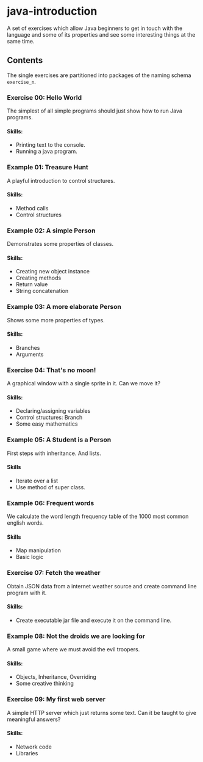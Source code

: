 java-introduction
=================

A set of exercises which allow Java beginners to get in touch with the language and some of its properties and see some interesting things at the same time.

Contents
--------

The single exercises are partitioned into packages of the naming schema `exercise_n`.

### Exercise 00: Hello World

The simplest of all simple programs should just show how to run Java programs.

#### Skills:
* Printing text to the console.
* Running a java program.


### Example 01: Treasure Hunt

A playful introduction to control structures.

#### Skills:

* Method calls
* Control structures


### Example 02: A simple Person

Demonstrates some properties of classes.

#### Skills:
* Creating new object instance
* Creating methods
* Return value
* String concatenation


### Example 03: A more elaborate Person

Shows some more properties of types.

#### Skills:
* Branches
* Arguments


### Exercise 04: That's no moon!

A graphical window with a single sprite in it. Can we move it?

#### Skills:
* Declaring/assigning variables
* Control structures: Branch
* Some easy mathematics


### Example 05: A Student is a Person

First steps with inheritance. And lists.

#### Skills
* Iterate over a list
* Use method of super class.


### Example 06: Frequent words

We calculate the word length frequency table of the 1000 most common english words.

#### Skills
* Map manipulation
* Basic logic


### Exercise 07: Fetch the weather

Obtain JSON data from a internet weather source and create command line program with it.

#### Skills:
* Create executable jar file and execute it on the command line.


### Example 08: Not the droids we are looking for

A small game where we must avoid the evil troopers.

#### Skills:
* Objects, Inheritance, Overriding
* Some creative thinking


### Exercise 09: My first web server

A simple HTTP server which just returns some text. Can it be taught to give meaningful answers?

#### Skills:
* Network code
* Libraries
